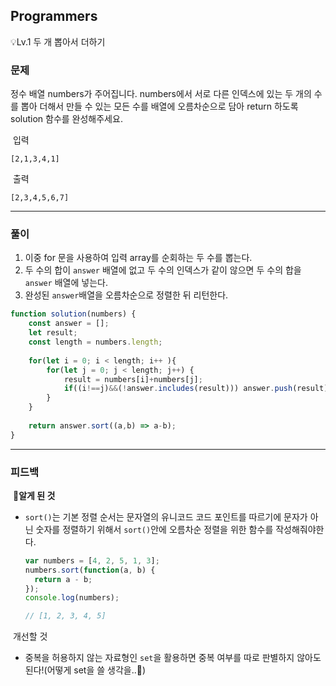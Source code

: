 ## Programmers

💡Lv.1 두 개 뽑아서 더하기 



### 문제 

정수 배열 numbers가 주어집니다. numbers에서 서로 다른 인덱스에 있는 두 개의 수를 뽑아 더해서 만들 수 있는 모든 수를 배열에 오름차순으로 담아 return 하도록 solution 함수를 완성해주세요.

​	입력 

```
[2,1,3,4,1]
```

​	출력

```
[2,3,4,5,6,7]
```

---

### 풀이 

1. 이중 for 문을 사용하여 입력 array를 순회하는 두 수를 뽑는다. 
2. 두 수의 합이 `answer` 배열에 없고 두 수의 인덱스가 같이 않으면 두 수의 합을 `answer` 배열에 넣는다.
3. 완성된 `answer`배열을 오름차순으로 정렬한 뒤 리턴한다.

```javascript
function solution(numbers) {
    const answer = [];
    let result;
    const length = numbers.length;
    
    for(let i = 0; i < length; i++ ){
        for(let j = 0; j < length; j++) {
            result = numbers[i]+numbers[j];
            if((i!==j)&&(!answer.includes(result))) answer.push(result)
        }
    }
     
    return answer.sort((a,b) => a-b);
}
```

---

### 피드백 

​	**👀알게 된 것**

- `sort()`는 기본 정렬 순서는 문자열의 유니코드 코드 포인트를 따르기에 문자가 아닌 숫자를 정렬하기 위해서 `sort()`안에 오름차순 정렬을 위한 함수를 작성해줘야한다.

  ```javascript
  var numbers = [4, 2, 5, 1, 3];
  numbers.sort(function(a, b) {
    return a - b;
  });
  console.log(numbers);
  
  // [1, 2, 3, 4, 5]
  ```

​	개선할 것

- 중복을 허용하지 않는 자료형인 `set`을 활용하면 중복 여부를 따로 판별하지 않아도 된다!(어떻게 set을 쓸 생각을..👏) 

